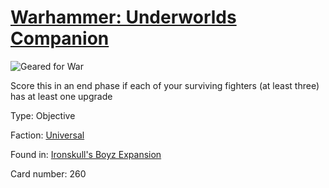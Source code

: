 # [Warhammer: Underworlds Companion](https://guidokessels.github.io/wh-underworlds)

  

![Geared for War](https://warhammerunderworlds.com/wp-content/uploads/sites/6/2017/12/260_ENG-Geared-for-War.png)

Score this in an end phase if each of your surviving fighters (at least three) has at least one upgrade

Type: Objective

Faction: [Universal](https://guidokessels.github.io/wh-underworlds/factions/universal)

Found in: [Ironskull's Boyz Expansion](https://guidokessels.github.io/wh-underworlds/locations/ironskulls-boyz-expansion)

Card number: 260
